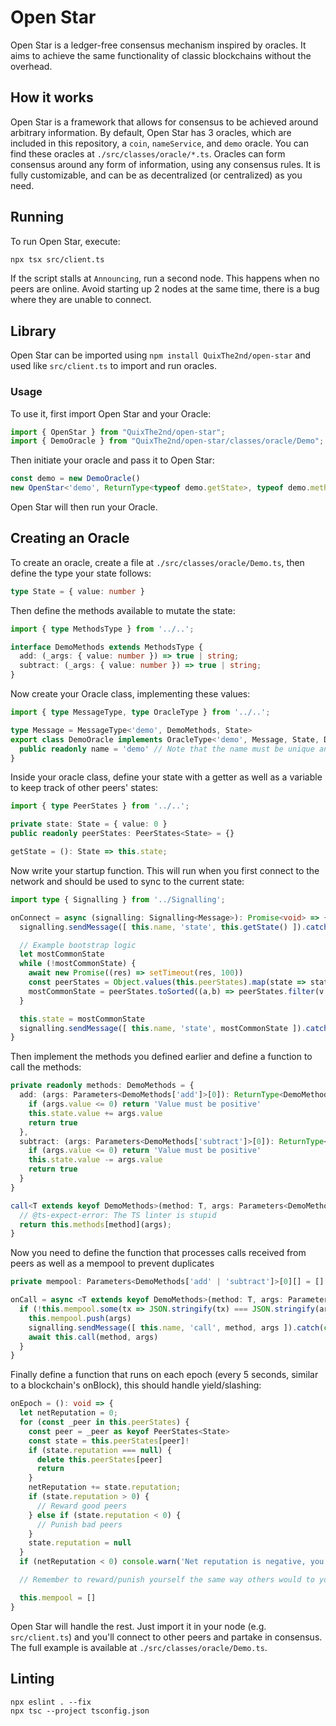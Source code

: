 # Open Star
Open Star is a ledger-free consensus mechanism inspired by oracles. It aims to achieve the same functionality of classic blockchains without the overhead.

## How it works
Open Star is a framework that allows for consensus to be achieved around arbitrary information. By default, Open Star has 3 oracles, which are included in this repository, a `coin`, `nameService`, and `demo` oracle. You can find these oracles at `./src/classes/oracle/*.ts`. Oracles can form consensus around any form of information, using any consensus rules. It is fully customizable, and can be as decentralized (or centralized) as you need.

## Running
To run Open Star, execute:
```sh
npx tsx src/client.ts
```

If the script stalls at `Announcing`, run a second node. This happens when no peers are online. Avoid starting up 2 nodes at the same time, there is a bug where they are unable to connect.

## Library
Open Star can be imported using `npm install QuixThe2nd/open-star` and used like `src/client.ts` to import and run oracles.

### Usage
To use it, first import Open Star and your Oracle:
```ts
import { OpenStar } from "QuixThe2nd/open-star";
import { DemoOracle } from "QuixThe2nd/open-star/classes/oracle/Demo";
```

Then initiate your oracle and pass it to Open Star:
```ts
const demo = new DemoOracle()
new OpenStar<'demo', ReturnType<typeof demo.getState>, typeof demo.methods, typeof demo>(demo)
```

Open Star will then run your Oracle.

## Creating an Oracle
To create an oracle, create a file at `./src/classes/oracle/Demo.ts`, then define the type your state follows:
```ts
type State = { value: number }
```

Then define the methods available to mutate the state:
```ts
import { type MethodsType } from '../..';

interface DemoMethods extends MethodsType {
  add: (_args: { value: number }) => true | string;
  subtract: (_args: { value: number }) => true | string;
}
```

Now create your Oracle class, implementing these values:

```ts
import { type MessageType, type OracleType } from '../..';

type Message = MessageType<'demo', DemoMethods, State>
export class DemoOracle implements OracleType<'demo', Message, State, DemoMethods> {
  public readonly name = 'demo' // Note that the name must be unique and not used by other oracles
}
```

Inside your oracle class, define your state with a getter as well as a variable to keep track of other peers' states:
```ts
import { type PeerStates } from '../..';

private state: State = { value: 0 }
public readonly peerStates: PeerStates<State> = {}

getState = (): State => this.state;
```

Now write your startup function. This will run when you first connect to the network and should be used to sync to the current state:
```ts
import type { Signalling } from '../Signalling';

onConnect = async (signalling: Signalling<Message>): Promise<void> => {
  signalling.sendMessage([ this.name, 'state', this.getState() ]).catch(console.error)

  // Example bootstrap logic
  let mostCommonState
  while (!mostCommonState) {
    await new Promise((res) => setTimeout(res, 100))
    const peerStates = Object.values(this.peerStates).map(state => state.lastReceive)
    mostCommonState = peerStates.toSorted((a,b) => peerStates.filter(v => v===a).length - peerStates.filter(v => v===b).length).pop()
  }

  this.state = mostCommonState
  signalling.sendMessage([ this.name, 'state', mostCommonState ]).catch(console.error)
}
```

Then implement the methods you defined earlier and define a function to call the methods:
```ts
private readonly methods: DemoMethods = {
  add: (args: Parameters<DemoMethods['add']>[0]): ReturnType<DemoMethods['add']> => {
    if (args.value <= 0) return 'Value must be positive'
    this.state.value += args.value
    return true
  },
  subtract: (args: Parameters<DemoMethods['subtract']>[0]): ReturnType<DemoMethods['subtract']> => {
    if (args.value <= 0) return 'Value must be positive'
    this.state.value -= args.value
    return true
  }
}

call<T extends keyof DemoMethods>(method: T, args: Parameters<DemoMethods[T]>[0]): ReturnType<DemoMethods[T]> {
  // @ts-expect-error: The TS linter is stupid
  return this.methods[method](args);
}
```

Now you need to define the function that processes calls received from peers as well as a mempool to prevent duplicates
```ts
private mempool: Parameters<DemoMethods['add' | 'subtract']>[0][] = []

onCall = async <T extends keyof DemoMethods>(method: T, args: Parameters<DemoMethods[T]>[0], signalling: Signalling<Message>): Promise<void> => {
  if (!this.mempool.some(tx => JSON.stringify(tx) === JSON.stringify(args))) { // This should be done via signatures or something similar
    this.mempool.push(args)
    signalling.sendMessage([ this.name, 'call', method, args ]).catch(console.error)
    await this.call(method, args)
  }
}
```

Finally define a function that runs on each epoch (every 5 seconds, similar to a blockchain's onBlock), this should handle yield/slashing:
```ts
onEpoch = (): void => {
  let netReputation = 0;
  for (const _peer in this.peerStates) {
    const peer = _peer as keyof PeerStates<State>
    const state = this.peerStates[peer]!
    if (state.reputation === null) {
      delete this.peerStates[peer]
      return
    }
    netReputation += state.reputation;
    if (state.reputation > 0) {
      // Reward good peers
    } else if (state.reputation < 0) {
      // Punish bad peers
    }
    state.reputation = null
  }
  if (netReputation < 0) console.warn('Net reputation is negative, you may be out of sync')

  // Remember to reward/punish yourself the same way others would to you

  this.mempool = []
}
```

Open Star will handle the rest. Just import it in your node (e.g. `src/client.ts`) and you'll connect to other peers and partake in consensus. The full example is available at `./src/classes/oracle/Demo.ts`.

## Linting
```
npx eslint . --fix
npx tsc --project tsconfig.json
```
